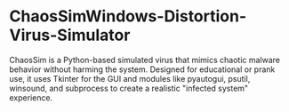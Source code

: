 # ChaosSimWindows-Distortion-Virus-Simulator
ChaosSim is a Python-based simulated virus that mimics chaotic malware behavior without harming the system. Designed for educational or prank use, it uses Tkinter for the GUI and modules like pyautogui, psutil, winsound, and subprocess to create a realistic "infected system" experience.
